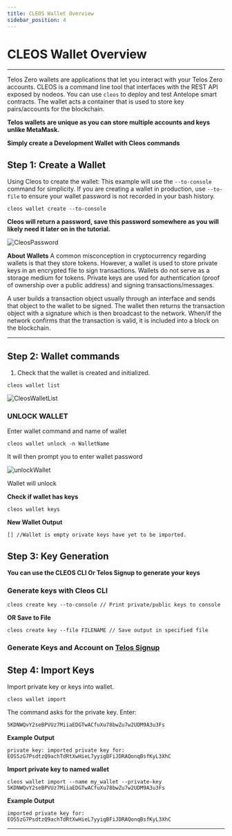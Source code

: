 ```yaml
---
title: CLEOS Wallet Overview
sidebar_position: 4
---
```



# CLEOS Wallet Overview
-----       ------
Telos Zero wallets are applications that let you interact with your Telos Zero accounts. CLEOS is a command line tool that interfaces with the REST API exposed by nodeos. You can use ```cleos``` to deploy and test Antelope smart contracts. The wallet acts a container that is used to store key pairs/accounts for the blockchain. 

**Telos wallets are unique as you can store multiple accounts and keys unlike MetaMask.**

__Simply create a Development Wallet with Cleos commands__


## Step 1: Create a Wallet
Using Cleos to create the wallet:
This example will use the ```--to-console``` command for simplicity. If you are creating a wallet in production, use ```--to-file``` to ensure your wallet password is not recorded in your bash history. 

```cleos wallet create --to-console ```

**Cleos will return a password, save this password somewhere as you will likely need it later on in the tutorial.**


![CleosPassword](/img/cleos_password.png)

**About Wallets** A common misconception in cryptocurrency regarding wallets is that they store tokens. However, a wallet is used to store private keys in an encrypted file to sign transactions. Wallets do not serve as a storage medium for tokens. Private keys are used for authentication (proof of ownership over a public address) and signing transactions/messages.

A user builds a transaction object usually through an interface and sends that object to the wallet to be signed. The wallet then returns the transaction object with a signature which is then broadcast to the network. When/if the network confirms that the transaction is valid, it is included into a block on the blockchain.

----            -----

## Step 2: Wallet commands

1. Check that the wallet is created and initialized.

```
cleos wallet list  
```   

![CleosWalletList](/img/cleoswalletlist.png)

### UNLOCK WALLET

Enter wallet command and name of wallet
```
cleos wallet unlock -n WalletName
```
It will then prompt you to enter wallet password

![unlockWallet](/img/unlockWallet.png)

Wallet will unlock

**Check if wallet has keys**
```
cleos wallet keys
```
**New Wallet Output**
```
[] //Wallet is empty orivate keys have yet to be imported. 
```


## Step 3: Key Generation
__You can use the CLEOS CLI Or Telos Signup to generate your keys__
### Generate keys with Cleos CLI

```
cleos create key --to-console // Print private/public keys to console
```
**OR Save to File**
```
cleos create key --file FILENAME // Save output in specified file
```


### Generate Keys and Account on [Telos Signup](https://www.telos.net/signup) 

## Step 4: Import Keys
Import private key or keys into wallet. 
```
cleos wallet import 
```
The command asks for the private key. Enter:
```
5KDNWQvY2seBPVUz7MiiaEDGTwACfuXu78bwZu7w2UDM9A3u3Fs
```
**Example Output**
```
private key: imported private key for: EOS5zG7PsdtzQ9achTdRtXwHieL7yyigBFiJDRAQonqBsfKyL3XhC
```
**Import private key to named wallet**
 ```
cleos wallet import --name my_wallet --private-key 5KDNWQvY2seBPVUz7MiiaEDGTwACfuXu78bwZu7w2UDM9A3u3Fs
```  
**Example Output**
```
imported private key for: EOS5zG7PsdtzQ9achTdRtXwHieL7yyigBFiJDRAQonqBsfKyL3XhC

```


------                                           ------


